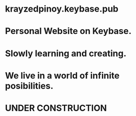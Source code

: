# krayzedpinoy.keybase.pub
# Personal Website on Keybase.
# Slowly learning and creating.
# We live in a world of infinite posibilities.
# UNDER CONSTRUCTION